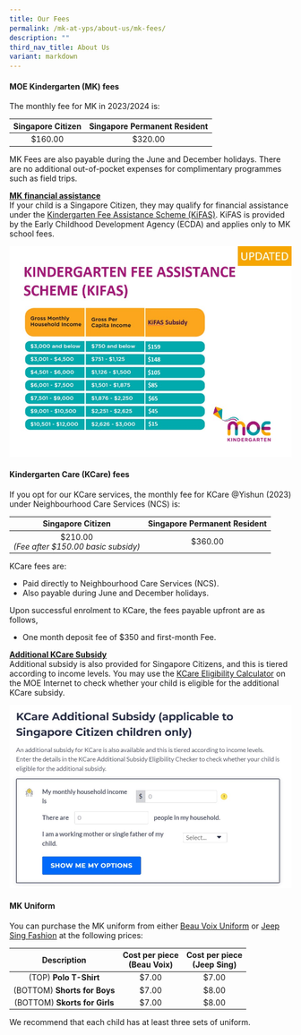```yaml
---
title: Our Fees
permalink: /mk-at-yps/about-us/mk-fees/
description: ""
third_nav_title: About Us
variant: markdown
---
```

#### **MOE Kindergarten (MK) fees**
The monthly fee for MK in 2023/2024 is:

| Singapore Citizen | Singapore Permanent Resident |
| :--------: | :--------: |
| $160.00 | $320.00 |

MK Fees are also payable during the June and December holidays. There are no additional out-of-pocket expenses for complimentary programmes such as field trips.

**<u>MK financial assistance</u>**
<br>If your child is a Singapore Citizen, they may qualify for financial assistance under the <a href="https://www.ecda.gov.sg/parents/subsidies-financial-assistance" target="_blank">Kindergarten Fee Assistance Scheme (KiFAS)</a>. KiFAS is provided by the Early Childhood Development Agency (ECDA) and applies only to MK school fees.

![](/images/MK%20YPS/About%20Us/mk_kifas_updated.jpg)

#### **Kindergarten Care (KCare) fees**
If you opt for our KCare services, the monthly fee for KCare @Yishun (2023) under Neighbourhood Care Services (NCS) is:

| Singapore Citizen | Singapore Permanent Resident |
| :--------: | :--------: |
| $210.00<br>*(Fee after $150.00 basic subsidy)* | $360.00 |

KCare fees are:
* Paid directly to Neighbourhood Care Services (NCS).
* Also payable during June and December holidays.

Upon successful enrolment to KCare, the fees payable upfront are as follows,
* One month deposit fee of $350 and first-month Fee.

**<u>Additional KCare Subsidy</u>**
<br>Additional subsidy is also provided for Singapore Citizens, and this is tiered according to income levels. You may use the <a href="https://moe.gov.sg/preschool/moe-kindergarten/kindergarten-care" target="_blank">KCare Eligibility Calculator</a> on the MOE Internet to check whether your child is eligible for the additional KCare subsidy.

![](/images/MK%20YPS/About%20Us/mk_kcare_subsidy.jpg)

#### **MK Uniform**
You can purchase the MK uniform from either <a href="https://www.beauvoix.com.sg/product-detail/moe-kindergarten/moe-kindergarten-mk-polo-t-shirt" target="_blank">Beau Voix Uniform</a> or <a href="https://jeepsinguniform.com/collections/moe-kindergarten-uniforms" target="_blank">Jeep Sing Fashion</a> at the following prices:

| Description | Cost per piece<br>(Beau Voix) | Cost per piece<br>(Jeep Sing) |
| :--------: | :--------: | :--------: |
| (TOP) **Polo T-Shirt** | $7.00 | $7.00 |
| (BOTTOM) **Shorts for Boys** | $7.00 | $8.00 |
| (BOTTOM) **Skorts for Girls** | $7.00 | $8.00 |

We recommend that each child has at least three sets of uniform.